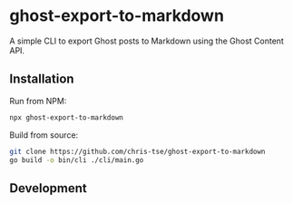 # ghost-export-to-markdown

A simple CLI to export Ghost posts to Markdown using the Ghost Content API.

## Installation

Run from NPM:

```bash
npx ghost-export-to-markdown
```

Build from source:

```bash
git clone https://github.com/chris-tse/ghost-export-to-markdown
go build -o bin/cli ./cli/main.go
```

## Development

